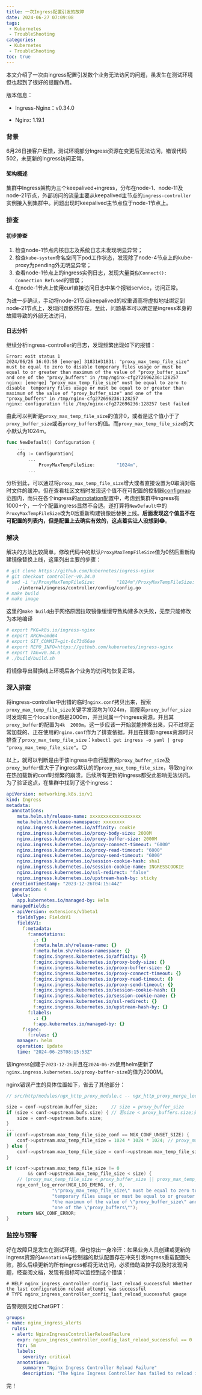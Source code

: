 ```yaml
---
title: 一次Ingress配置引发的故障
date: 2024-06-27 07:09:08
tags:
 - Kubernetes
 - TroubleShooting
categories:
 - Kubernetes
 - TroubleShooting
toc: true
---
```


本文介绍了一次由ingress配置引发数个业务无法访问的问题，虽发生在测试环境但也起到了很好的提醒作用。

<!--more-->

版本信息：

- Ingress-Nginx：v0.34.0

- Nginx: 1.19.1

  

### 背景

6月26日接客户反馈，测试环境部分Ingress资源在变更后无法访问，错误代码502，未更新的Ingress访问正常。

#### 架构概述

集群中Ingress架构为三个keepalived+ingress，分布在node-1、node-11及node-21节点，外部访问的流量主要从keepalived主节点的`ingress-controller`实例接入到集群中。问题出现时keepalived主节点位于node-1节点上。



### 排查

#### 初步排查

1. 检查node-1节点内核日志及系统日志未发现明显异常；
2. 检查`kube-system`命名空间下pod工作状态，发现除了node-4节点上的kube-proxy为pending外无明显异常；
3. 查看node-1节点上的ingress实例日志，发现大量类似`Connect(): Connection Refused`的错误；
4. 在node-1节点上使用curl直接访问日志中某个报错service，访问正常。

为进一步确认，手动将node-21节点keepalived的权重调高将虚拟地址绑定到node-21节点上，发现问题依然存在。至此，问题基本可以确定是ingress本身的故障导致的外部无法访问，



#### 日志分析

继续分析ingress-controller的日志，发现频繁出现如下的报错：

```nginx
Error: exit status 1
2024/06/26 16:03:59 [emerge] 31831#31831: "proxy_max_temp_file_size" must be equal to zero to disable temporary files usage or must be equal to or greater than maximum of the value of "proxy_buffer_size" and one of the "proxy_buffers" in /tmp/nginx-cfg272696236:128257
nginx: [emerge] "proxy_max_temp_file_size" must be equal to zero to disable  temporary files usage or must be equal to or greater than maximum of the value of "proxy_buffer_size" and one of the "proxy_buffers" in /tmp/nginx-cfg272696236:128257
nginx: configuration file /tmp/nginx-cfg272696236:128257 test failed
```

由此可以判断是`proxy_max_temp_file_size`的值非0，或者是这个值小于了`proxy_buffer_size`或者`proxy_buffers`的值。而`proxy_max_temp_file_size`的大小默认为1024m。

```go
func NewDefault() Configuration {
	...
	cfg := Configuration{
		...
			ProxyMaxTempFileSize:        "1024m",
		...
```

分析到此，可以通过将`proxy_max_temp_file_size`增大或者直接设置为0取消对临时文件的缓冲。但在查看社区文档时发现这个值不在可配置的控制器[configmap](https://kubernetes.github.io/ingress-nginx/user-guide/nginx-configuration/configmap/#configmaps)范围内，而只在各个ingress的[annotation](https://kubernetes.github.io/ingress-nginx/user-guide/nginx-configuration/annotations/#proxy-max-temp-file-size)配置中，考虑到集群中ingress有1000+个，一个个配置ingress显然不合适。遂打算将`NewDefault`中的`ProxyMaxTempFileSize`改为0后重新构建镜像后替换上线。**后面发现这个值虽不在可配置的列表内，但是配置上去确实有效的，这点着实让人没想到😂**。



### 解决

解决的方法比较简单，修改代码中的默认`ProxyMaxTempFileSize`值为0然后重新构建镜像替换上线，这里列出主要的步骤：

```bash
# git clone https://github.com/kubernetes/ingress-nginx 
# git checkout controller-v0.34.0
# sed -i 's/ProxyMaxTempFileSize:        "1024m"/ProxyMaxTempFileSize:        "0"/g'  \
	./internal/ingress/controller/config/config.go
# make build
# make image
```

这里的`make build`由于网络原因拉取镜像缓慢导致构建多次失败，无奈只能修改为本地编译

```bash
# export PKG=k8s.io/ingress-nginx
# export ARCH=amd64
# export GIT_COMMIT=git-6c73d66ae
# export REPO_INFO=https://github.com/kubernetes/ingress-nginx
# export TAG=v0.34.0
# ./build/build.sh
```

将镜像导出替换线上环境后各个业务的访问均恢复正常。



### 深入排查

将ingress-controller中出错的临时`nginx.conf`拷贝出来，搜索`proxy_max_temp_file_size`关键字发现均为1024m，而搜索`proxy_buffer_size`时发现有三个localtion都是2000m，并且同属一个ingress资源，并且其`proxy_buffer`的配置为`4k  2000m`。这一步应该一开始就能排查出来，只不过将正常加载的、正在使用的`nginx.conf`作为了排查依据，并且在排查ingress资源时只排查了`proxy_max_temp_file_size`：`kubectl get ingress -o yaml | grep "proxy_max_temp_file_size"`。😑

以上，就可以判断是由于该ingress中自行配置的`proxy_buffer_size`及`proxy_buffer`值大于了ingress默认的的`proxy_max_temp_file_size`，导致nginx在热加载新的conf时频繁的崩溃，后续所有更新的ingress都受此影响无法访问。为了验证这点，在集群中找到了这个ingress：

```yaml
apiVersion: networking.k8s.io/v1
kind: Ingress
metadata:
  annotations:
    meta.helm.sh/release-name: xxxxxxxxxxxxxxxxxxx
    meta.helm.sh/release-namespace: xxxxxxxx
    nginx.ingress.kubernetes.io/affinity: cookie
    nginx.ingress.kubernetes.io/proxy-body-size: 2000M
    nginx.ingress.kubernetes.io/proxy-buffer-size: 2000M
    nginx.ingress.kubernetes.io/proxy-connect-timeout: "6000"
    nginx.ingress.kubernetes.io/proxy-read-timeout: "6000"
    nginx.ingress.kubernetes.io/proxy-send-timeout: "6000"
    nginx.ingress.kubernetes.io/session-cookie-hash: sha1
    nginx.ingress.kubernetes.io/session-cookie-name: INGRESSCOOKIE
    nginx.ingress.kubernetes.io/ssl-redirect: "false"
    nginx.ingress.kubernetes.io/upstream-hash-by: sticky
  creationTimestamp: "2023-12-26T04:15:44Z"
  generation: 4
  labels:
    app.kubernetes.io/managed-by: Helm
  managedFields:
  - apiVersion: extensions/v1beta1
    fieldsType: FieldsV1
    fieldsV1:
      f:metadata:
        f:annotations:
          .: {}
          f:meta.helm.sh/release-name: {}
          f:meta.helm.sh/release-namespace: {}
          f:nginx.ingress.kubernetes.io/affinity: {}
          f:nginx.ingress.kubernetes.io/proxy-body-size: {}
          f:nginx.ingress.kubernetes.io/proxy-buffer-size: {}
          f:nginx.ingress.kubernetes.io/proxy-connect-timeout: {}
          f:nginx.ingress.kubernetes.io/proxy-read-timeout: {}
          f:nginx.ingress.kubernetes.io/proxy-send-timeout: {}
          f:nginx.ingress.kubernetes.io/session-cookie-hash: {}
          f:nginx.ingress.kubernetes.io/session-cookie-name: {}
          f:nginx.ingress.kubernetes.io/ssl-redirect: {}
          f:nginx.ingress.kubernetes.io/upstream-hash-by: {}
        f:labels:
          .: {}
          f:app.kubernetes.io/managed-by: {}
      f:spec:
        f:rules: {}
    manager: helm
    operation: Update
    time: "2024-06-25T08:15:53Z"
```

该ingress创建于`2023-12-26`并且在`2024-06-25`使用helm更新了`nginx.ingress.kubernetes.io/proxy-buffer-size`的值为2000M。

nginx错误产生的具体位置如下，省去了其他部分：

```c
// src/http/modules/ngx_http_proxy_module.c -- ngx_http_proxy_merge_loc_conf

size = conf->upstream.buffer_size;     // size = proxy_buffer_size
if (size < conf->upstream.bufs.size) { // 若size < proxy_buffers.size;则size = proxy_buffers.size
	size = conf->upstream.bufs.size;
}
...
if (conf->upstream.max_temp_file_size_conf == NGX_CONF_UNSET_SIZE) {
	conf->upstream.max_temp_file_size = 1024 * 1024 * 1024; // proxy_max_temp_file_size 未显式设置时为1G
} else {
	conf->upstream.max_temp_file_size = conf->upstream.max_temp_file_size_conf;
}

if (conf->upstream.max_temp_file_size != 0
        && conf->upstream.max_temp_file_size < size) {  
    // (proxy_max_temp_file_size < proxy_buffer_size || proxy_max_temp_file_size < proxy_buffers.size)nginx崩溃
	ngx_conf_log_error(NGX_LOG_EMERG, cf, 0,
	             "\"proxy_max_temp_file_size\" must be equal to zero to disable "
	             "temporary files usage or must be equal to or greater than "
	             "the maximum of the value of \"proxy_buffer_size\" and "
	             "one of the \"proxy_buffers\"");
	return NGX_CONF_ERROR;
}
```



### 监控与预警

好在故障只是发生在测试环境，但也惊出一身冷汗：如果业务人员创建或更新的ingress资源的`Annotation`与控制器的默认配置存在冲突引发ingress重载配置失败，那么后续更新的所有ingress都将无法访问，必须借助监控手段及时发现问题，经查阅文档，发现有指标可以监控到这个错误：

```
# HELP nginx_ingress_controller_config_last_reload_successful Whether the last configuration reload attempt was successful
# TYPE nginx_ingress_controller_config_last_reload_successful gauge
```

告警规则交给ChatGPT：

```yaml
groups:
- name: nginx_ingress_alerts
  rules:
  - alert: NginxIngressControllerReloadFailure
    expr: nginx_ingress_controller_config_last_reload_successful == 0
    for: 5m
    labels:
      severity: critical
    annotations:
      summary: "Nginx Ingress Controller Reload Failure"
      description: "The Nginx Ingress Controller has failed to reload its configuration. (instance {{ $labels.instance }})"
```
完！
